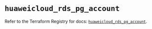 # `huaweicloud_rds_pg_account`

Refer to the Terraform Registry for docs: [`huaweicloud_rds_pg_account`](https://registry.terraform.io/providers/huaweicloud/huaweicloud/1.71.1/docs/resources/rds_pg_account).
